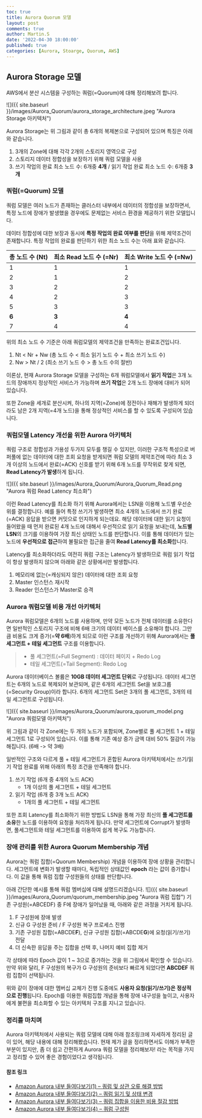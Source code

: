 ```yaml
---
toc: true
title: Aurora Quorum 모델
layout: post
comments: true
author: Martin.S
date: '2022-04-30 18:00:00'
published: true
categories: [Aurora, Stoarge, Quorum, AWS]
---
```


## Aurora Storage 모델
AWS에서 분산 시스템을 구성하는 쿼럼(=Quorum)에 대해 정리해보려 합니다.

![]({{ site.baseurl }}/images/Aurora_Quorum/aurora_storage_architecture.jpeg "Aurora Storage 아키텍처")

Aurora Storage는 위 그림과 같이 총 6개의 복제본으로 구성되어 있으며 특징은 아래와 같습니다.
1. 3개의 Zone에 대해 각각 2개의 스토리지 영역으로 구성
2. 스토리지 데이터 정합성을 보장하기 위해 쿼럼 모델을 사용
3. 쓰기 작업의 완료 최소 노드 수: 6개중 **4개** / 읽기 작업 완료 최소 노드 수: 6개중 **3개**

### 쿼럼(=Quorum) 모델
쿼럼 모델은 여러 노드가 존재하는 클러스터 내부에서 데이터의 정합성을 보장하면서,
특정 노드에 장애가 발생했을 경우에도 문제없는 서비스 환경을 제공하기 위한 모델입니다.

데이터 정합성에 대한 보장과 동시에 **특정 작업의 완료 여부를 판단**을 위해 제약조건이 존재합니다.
특정 작업의 완료를 판단하기 위한 최소 노드 수는 아래 표와 같습니다.

| 총 노드 수 (Nt) | 최소 Read 노드 수 (=Nr) | 최소 Write 노드 수 (=Nw) |
| -------- | -------- | -------- |
| 1 | 1 | 1 |
| 2 | 1 | 2 | 
| 3 | 2 | 2 |
| 4 | 2 | 3 |
| 5 | 3 | 3 |
| **6** | **3** | **4** |
| 7 | 4 | 4 |

위의 최소 노드 수 기준은 아래 쿼럼모델의 제약조건을 만족하는 완료조건입니다.
1. Nt < Nr + Nw (총 노드 수 < 최소 읽기 노드 수 + 최소 쓰기 노드 수)
2. Nw > Nt / 2  (최소 쓰기 노드 수 > 총 노드 수의 절반)

이론상, 현재 Aurora Storage 모델을 구성하는 6개 쿼럼모델에서 
**읽기 작업**은 3개 노드의 장애까지 정상적인 서비스가 가능하며 **쓰기 작업**은 2개 노드 장애에 대비가 되어 있습니다.

또한 Zone을 세개로 분산시켜, 하나의 지역(=Zone)에 정전이나 재해가 발생하게 되더라도
남은 2개 지역(=4개 노드)을 통해 정상적인 서비스를 할 수 있도록 구성되어 있습니다.


### 쿼럼모델 Latency 개선을 위한 Aurora 아키텍처
쿼럼 구조로 정합성과 가용성 두가지 모두를 챙길 수 있지만, 이러한 구조적 특성으로
버퍼풀에 없는 데이터에 대한 조회 요청을 받게되면 쿼럼 모델의 제약조건에 따라
최소 3개 이상의 노드에서 완료(=ACK) 신호를 받기 위해 6개 노드를 무작위로 찾게 되면, 
**Read Latency가 발생**하게 됩니다.

![]({{ site.baseurl }}/images/Aurora_Quorum/Aurora_Quorum_Read.png "Aurora 쿼럼 Read Latency 최소화")

이런 Read Latency를 최소화 하기 위해 Aurora에서는 LSN을 이용해 노드별 우선순위를 결정합니다.
예를 들어 특정 쓰기가 발생하면 최소 4개의 노드에서 쓰기 완료(=ACK) 응답을 받으면 커밋으로 인지하게 되는데요.
해당 데이터에 대한 읽기 요청이 들어왔을 때 먼저 완료된 4개 노드에 대해서 우선적으로 읽기 요청을 보내는데, 
**노드별 LSN**의 크기를 이용하여 가장 최신 상태인 노드를 판단합니다.
이를 통해 데이터가 있는 노드에 **우선적으로 접근**하여 불필요한 접근을 줄여 **Read Latency를 최소화**합니다.

Latency를 최소화하더라도 여전히 쿼럼 구조는 Latency가 발생하므로
쿼럼 읽기 작업이 항상 발생하지 않으며 아래와 같은 상황에서만 발생합니다.
1. 메모리에 없는(=캐싱되지 않은) 데이터에 대한 조회 요청
2. Master 인스턴스 재시작
3. Reader 인스턴스가 Master로 승격


### Aurora 쿼럼모델 비용 개선 아키텍처
Aurora 쿼럼모델은 6개의 노드를 사용하며, 만약 모든 노드가 전체 데이터를 소유한다면
일반적인 스토리지 구조에 비해 6배 크기의 데이터 베이스를 소유해야 합니다.
그만큼 비용도 크게 증가(=**약 6배**)하게 되므로 이런 구조를 개선하기 위해 Aurora에서는 
**풀 세그먼트 + 테일 세그먼트** 구조를 이용합니다.

> * 풀 세그먼트(=Full Segment) : 데이터 페이지 + Redo Log
> * 테일 세그먼트(=Tail Segment): Redo Log

Aurora 데이터베이스 볼륨은 **10GB 데이터 세그먼트 단위**로 구성됩니다.
데이터 세그먼트는 6개의 노드로 복제되어 보관되며, 같은 6개의 세그먼트 Set을 보호그룹(=Security Group)이라 합니다.
6개의 세그먼트 Set은 3개의 풀 세그먼트, 3개의 테일 세그먼트로 구성됩니다.

![]({{ site.baseurl }}/images/Aurora_Quorum/aurora_quorum_model.png "Aurora 쿼럼모델 아키텍처")

위 그림과 같이 각 Zone에는 두 개의 노드가 포함되며, Zone별로 풀 세그먼트 1 + 테일 세그먼트 1로 구성되어 있습니다.
이를 통해 기존 예상 증가 금액 대비 50% 절감이 가능해집니다. (6배 -> 약 3배)

일반적인 구조와 다르게 풀 + 테일 세그먼트가 혼합된 Aurora 아키텍처에서는 
쓰기/읽기 작업 완료를 위해 아래의 특정 조건을 만족해야 합니다.

1. 쓰기 작업 (6개 중 4개의 노드 ACK)
   - 1개 이상의 풀 세그먼트 + 테일 세그먼트
2. 읽기 작업 (6개 중 3개 노드 ACK)
   - 1개의 풀 세그먼트 + 테일 세그먼트

또한 조회 Latency를 최소화하기 위한 방법도 LSN을 통해 가장 최신의 **풀 세그먼트를 소유**한 
노드를 이용하여 요청을 처리하게 됩니다. 
만약 세그먼트에 Corrupt가 발생하면, 풀세그먼트와 테일 세그먼트를 이용하여 쉽게 복구도 가능합니다.


### 장애 관리를 위한 Aurora Quorum Membership 개념
Aurora는 쿼럼 집합(=Quorum Membership) 개념을 이용하여 장애 상황을 관리합니다.
세그먼트에 변화가 발생할 때마다, 독립적인 상태값인 **epoch** 라는 값이 증가합니다.
이 값을 통해 쿼럼 집합 구성원들의 상태를 판단합니다.

아래 간단한 예시를 통해 쿼럼 멤버십에 대해 설명드리겠습니다.
![]({{ site.baseurl }}/images/Aurora_Quorum/quorum_membership.jpeg "Aurora 쿼럼 집합")
기존 구성원(=ABCEDF) 중 F에 장애가 일어났을 때, 아래와 같은 과정을 거치게 됩니다.

1. F 구성원에 장애 발생
2. 신규 G 구성원 준비 / F 구성원 복구 프로세스 진행
3. 기존 구성원 집합(=ABCDE**F**), 신규 구성원 집합(=ABCDE**G**)에 요청(읽기/쓰기) 전달
4. 더 신속한 응답을 주는 집합을 선택 후, 나머지 예비 집합 제거

각 상태에 따라 Epoch 값이 1 ~ 3으로 증가하는 것을 위 그림에서 확인할 수 있습니다.
만약 위와 달리, F 구성원의 복구가 G 구성원의 준비보다 빠르게 되었다면 **ABCDEF** 쿼럼 집합이 선택됩니다.

위와 같이 장애에 대한 멤버십 교체가 진행 도중에도 **사용자 요청(읽기/쓰기)은 정상적으로 진행**됩니다.
Epoch를 이용한 쿼럼집합 개념을 통해 장애 내구성을 높이고, 사용자에게 불편을 최소화할 수 있는 아키텍처 구조를 지니고 있습니다.


### 정리를 마치며
Aurora 아키텍처에서 사용되는 쿼럼 모델에 대해 아래 참조링크에 자세하게 정리된 글이 있어, 해당 내용에 대해 정리해봤습니다.
현재 제가 글을 정리하면서도 이해가 부족한 부분이 있지만, 좀 더 쉽고 간편하게 Aurora 쿼럼 모델을 정리해보자! 라는 목적을 가지고
정리할 수 있어 좋은 경험이었다고 생각됩니다.

#### **참조 링크**
- [Amazon Aurora 내부 들여다보기(1) – 쿼럼 및 상관 오류 해결 방법](https://aws.amazon.com/ko/blogs/korea/amazon-aurora-under-the-hood-quorum-and-correlated-failure/)
- [Amazon Aurora 내부 들여다보기(2) – 쿼럼 읽기 및 상태 변경](https://aws.amazon.com/ko/blogs/korea/amazon-aurora-under-the-hood-quorum-reads-and-mutating-state/)
- [Amazon Aurora 내부 들여다보기(3) – 쿼럼 집합을 이용한 비용 절감 방법](https://aws.amazon.com/ko/blogs/korea/amazon-aurora-under-the-hood-reducing-costs-using-quorum-sets/)
- [Amazon Aurora 내부 들여다보기(4) – 쿼럼 구성원](https://aws.amazon.com/ko/blogs/korea/amazon-aurora-under-the-hood-quorum-membership/)













